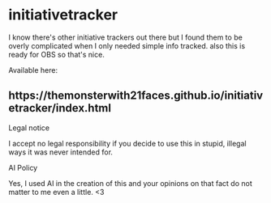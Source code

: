 # initiativetracker
I know there's other initiative trackers out there but I found them to be overly complicated when I only needed simple info tracked. also this is ready for OBS so that's nice.

Available here:
<h2>https://themonsterwith21faces.github.io/initiativetracker/index.html</h2>

Legal notice

I accept no legal responsibility if you decide to use this in stupid, illegal ways it was never intended for.

AI Policy

Yes, I used AI in the creation of this and your opinions on that fact do not matter to me even a little. <3
